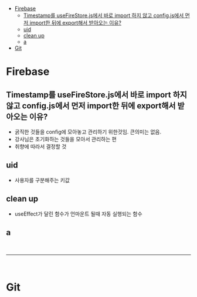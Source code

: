 - [Firebase](#firebase)
  - [Timestamp를 useFireStore.js에서 바로 import 하지 않고 config.js에서 먼저 import한 뒤에 export해서 받아오는 이유?](#timestamp를-usefirestorejs에서-바로-import-하지-않고-configjs에서-먼저-import한-뒤에-export해서-받아오는-이유)
  - [uid](#uid)
  - [clean up](#clean-up)
  - [a](#a)
- [Git](#git)

# Firebase

## Timestamp를 useFireStore.js에서 바로 import 하지 않고 config.js에서 먼저 import한 뒤에 export해서 받아오는 이유?

- 굵직한 것들을 config에 모아놓고 관리하기 위한것임. 큰의미는 없음.
- 강사님은 초기화하는 것들을 모아서 관리하는 편
- 취향에 따라서 결정할 것

## uid

- 사용자를 구분해주는 키값

## clean up

- useEffect가 달린 함수가 언마운트 될때 자동 실행되는 함수

## a

<br><hr><br>

# Git
